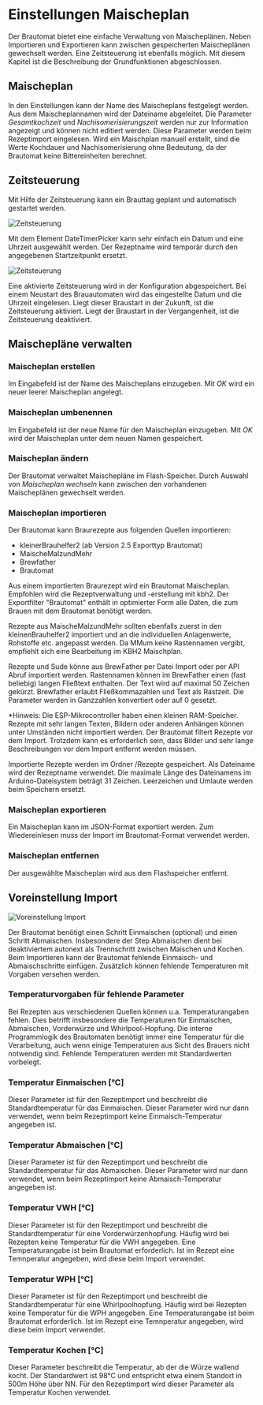 # Einstellungen Maischeplan

Der Brautomat bietet eine einfache Verwaltung von Maischeplänen. Neben Importieren und Exportieren kann zwischen gespeicherten Maischeplänen gewechselt werden. Eine Zeitsteuerung ist ebenfalls möglich. Mit diesem Kapitel ist die Beschreibung der Grundfunktionen abgeschlossen.

## Maischeplan

In den Einstellungen kann der Name des Maischeplans festgelegt werden. Aus dem Maischeplannamen wird der Dateiname abgeleitet. Die Parameter *Gesamtkochzeit* und *Nachisomerisierungszeit* werden nur zur Information angezeigt und können nicht editiert werden. Diese Parameter werden beim Rezeptimport eingelesen. Wird ein Maischplan manuell erstellt, sind die Werte Kochdauer und Nachisomerisierung ohne Bedeutung, da der Brautomat keine Bittereinheiten berechnet.

## Zeitsteuerung

Mit Hilfe der Zeitsteuerung kann ein Brauttag geplant und automatisch gestartet werden.

![Zeitsteuerung](/docs/img/Zeitsteuerung.jpg)

Mit dem Element DateTimerPicker kann sehr einfach ein Datum und eine Uhrzeit ausgewählt werden. Der Rezeptname wird temporär durch den angegebenen Startzeitpunkt ersetzt.

![Zeitsteuerung](/docs/img/Zeitsteuerung2.jpg)

Eine aktivierte Zeitsteuerung wird in der Konfiguration abgespeichert. Bei einem Neustart des Brauautomaten wird das eingestellte Datum und die Uhrzeit eingelesen. Liegt dieser Braustart in der Zukunft, ist die Zeitsteuerung aktiviert. Liegt der Braustart in der Vergangenheit, ist die Zeitsteuerung deaktiviert.

## Maischepläne verwalten

### Maischeplan erstellen

Im Eingabefeld ist der Name des Maischeplans einzugeben. Mit *OK* wird ein neuer leerer Maischeplan angelegt.

### Maischeplan umbenennen

Im Eingabefeld ist der neue Name für den Maischeplan einzugeben. Mit *OK* wird der Maischeplan unter dem neuen Namen gespeichert.

### Maischeplan ändern

Der Brautomat verwaltet Maischepläne im Flash-Speicher. Durch Auswahl von *Maischeplan wechseln* kann zwischen den vorhandenen Maischeplänen gewechselt werden.

### Maischeplan importieren

Der Brautomat kann Braurezepte aus folgenden Quellen importieren:

* kleinerBrauhelfer2 (ab Version 2.5 Exporttyp Brautomat)
* MaischeMalzundMehr
* Brewfather
* Brautomat

Aus einem importierten Braurezept wird ein Brautomat Maischeplan. Empfohlen wird die Rezeptverwaltung und -erstellung mit kbh2. Der Exportfilter "Brautomat" enthält in optimierter Form alle Daten, die zum Brauen mit dem Brautomat benötigt werden.

Rezepte aus MaischeMalzundMehr sollten ebenfalls zuerst in den kleinenBrauhelfer2 importiert und an die individuellen Anlagenwerte, Rohstoffe etc. angepasst werden. Da MMum keine Rastennamen vergibt, empfiehlt sich eine Bearbeitung im KBH2 Maischplan.

Rezepte und Sude könne aus BrewFather per Datei Import oder per API Abruf importiert werden. Rastennamen können im BrewFather einen (fast beliebig) langen Fließtext enthalten. Der Text wird auf maximal 50 Zeichen gekürzt. Brewfather erlaubt Fließkommazahlen und Text als Rastzeit. Die Parameter werden in Ganzzahlen konvertiert oder auf 0 gesetzt.

*Hinweis: Die ESP-Mikrocontroller haben einen kleinen RAM-Speicher. Rezepte mit sehr langen Texten, Bildern oder anderen Anhängen können unter Umständen nicht importiert werden. Der Brautomat filtert Rezepte vor dem Import. Trotzdem kann es erforderlich sein, dass Bilder und sehr lange Beschreibungen vor dem Import entfernt werden müssen.

Importierte Rezepte werden im Ordner /Rezepte gespeichert. Als Dateiname wird der Rezeptname verwendet. Die maximale Länge des Dateinamens im Arduino-Dateisystem beträgt 31 Zeichen. Leerzeichen und Umlaute werden beim Speichern ersetzt.

### Maischeplan exportieren

Ein Maischeplan kann im JSON-Format exportiert werden. Zum Wiedereinlesen muss der Import im Brautomat-Format verwendet werden.

### Maischeplan entfernen

Der ausgewählte Maischeplan wird aus dem Flashspeicher entfernt.

## Voreinstellung Import

![Voreinstellung Import](/docs/img/voreinstellung_import.jpg)

Der Brautomat benötigt einen Schritt Einmaischen (optional) und einen Schritt Abmaischen. Insbesondere der Step Abmaischen dient bei deaktiviertem autonext als Trennschritt zwischen Maischen und Kochen. Beim Importieren kann der Brautomat fehlende Einmaisch- und Abmaischschritte einfügen. Zusätzlich können fehlende Temperaturen mit Vorgaben versehen werden.

### Temperaturvorgaben für fehlende Parameter

Bei Rezepten aus verschiedenen Quellen können u.a. Temperaturangaben fehlen. Dies betrifft insbesondere die Temperaturen für Einmaischen, Abmaischen, Vorderwürze und Whirlpool-Hopfung. Die interne Programmlogik des Brautomaten benötigt immer eine Temperatur für die Verarbeitung, auch wenn einige Temperaturen aus Sicht des Brauers nicht notwendig sind. Fehlende Temperaturen werden mit Standardwerten vorbelegt.

### Temperatur Einmaischen [°C]

Dieser Parameter ist für den Rezeptimport und beschreibt die Standardtemperatur für das Einmaischen. Dieser Parameter wird nur dann verwendet, wenn beim Rezeptimport keine Einmaisch-Temperatur angegeben ist.

### Temperatur Abmaischen [°C]

Dieser Parameter ist für den Rezeptimport und beschreibt die Standardtemperatur für das Abmaischen. Dieser Parameter wird nur dann verwendet, wenn beim Rezeptimport keine Abmaisch-Temperatur angegeben ist.

### Temperatur VWH [°C]

Dieser Parameter ist für den Rezeptimport und beschreibt die Standardtemperatur für eine Vorderwürzenhopfung. Häufig wird bei Rezepten keine Temperatur für die VWH angegeben. Eine Temperaturangabe ist beim Brautomat erforderlich. Ist im Rezept eine Temnperatur angegeben, wird diese beim Import verwendet.

### Temperatur WPH [°C]

Dieser Parameter ist für den Rezeptimport und beschreibt die Standardtemperatur für eine Whirlpoolhopfung. Häufig wird bei Rezepten keine Temperatur für die WPH angegeben. Eine Temperaturangabe ist beim Brautomat erforderlich. Ist im Rezept eine Temnperatur angegeben, wird diese beim Import verwendet.

### Temperatur Kochen [°C]

Dieser Parameter beschreibt die Temperatur, ab der die Würze wallend kocht. Der Standardwert ist 98°C und entspricht etwa einem Standort in 500m Höhe über NN. Für den Rezeptimport wird dieser Parameter als Temperatur Kochen verwendet.
